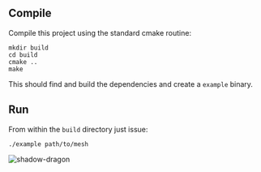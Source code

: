## Compile

Compile this project using the standard cmake routine:

    mkdir build
    cd build
    cmake ..
    make

This should find and build the dependencies and create a `example` binary.

## Run

From within the `build` directory just issue:

    ./example path/to/mesh

![shadow-dragon](https://user-images.githubusercontent.com/2241689/213745693-b9947e6e-9ad6-4b17-bfe3-4d882cfc6ef0.gif)

